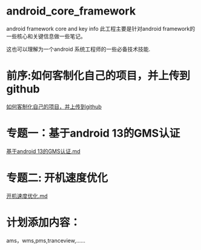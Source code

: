 # android_core_framework
android framework core and key info
此工程主要是针对android framework的一些核心和关键信息做一些笔记。

这也可以理解为一个android 系统工程师的一些必备技术技能.

# 前序:如何客制化自己的项目，并上传到github
[如何客制化自己的项目，并上传到github](./上传项目至github.md)

# 专题一：基于android 13的GMS认证
[基于android 13的GMS认证.md](./专题一_基于android_13的GMS认证/基于android_13的GMS认证.md)

# 专题二: 开机速度优化
[开机速度优化.md](./专题二_开机速度优化/开机速度优化.md)

# 计划添加内容：
ams，wms,pms,tranceview,......



